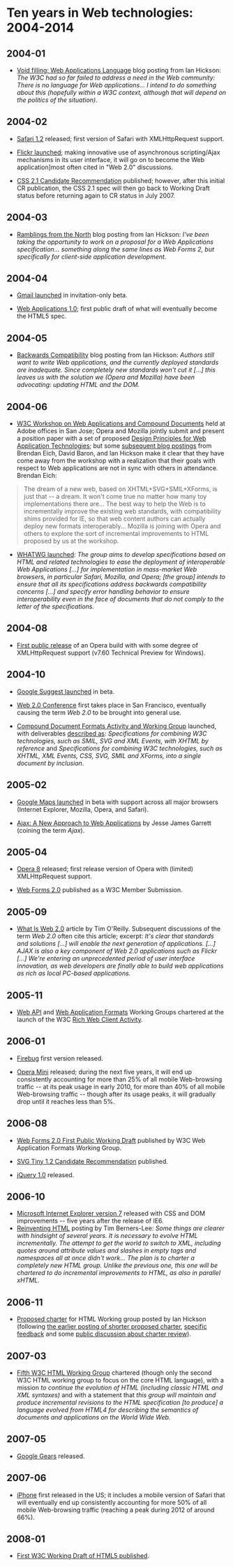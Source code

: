 # Ten years in Web technologies: 2004-2014

## 2004-01

- [Void filling: Web Applications Language](http://ln.hixie.ch/?start=1074466808&count=1)
  blog posting from Ian Hickson:
  <i>The W3C had so far failed to address a need in the Web community: There is
  no language for Web applications... I intend to do something about this
  (hopefully within a W3C context, although that will depend on the politics of
  the situation).</i>

## 2004-02

- [Safari 1.2](http://weblogs.mozillazine.org/hyatt/archives/2004_02.html#004874)
  released; first version of Safari with XMLHttpRequest support.

- [Flickr launched](http://en.wikipedia.org/wiki/Flickr); making
  innovative use of asynchronous scripting/Ajax mechanisms in its user
  interface, it will go on to become the Web application]most often cited in
  "Web 2.0" discussions.

- [CSS 2.1 Candidate Recommendation](http://www.w3.org/TR/2004/CR-CSS21-20040225/)
  published; however, after this initial CR publication, the CSS 2.1 spec will
  then go back to Working Draft status before returning again to CR status in
  July 2007.

## 2004-03

- [Ramblings from the North](http://ln.hixie.ch/?start=1080506019&count=1)
  blog posting from Ian Hickson:
  <i>I've been taking the opportunity to work on a proposal for a Web
  Applications specification... something along the same lines as Web Forms 2,
  but specifically for client-side application development.</i>

## 2004-04

- [Gmail launched](http://en.wikipedia.org/wiki/Gmail)
  in invitation-only beta.

- [Web Applications 1.0](http://www.hixie.ch/specs/html/apps/web-apps-1);
  first public draft of what will eventually become the HTML5 spec.

## 2004-05

- [Backwards Compatibility](http://ln.hixie.ch/?start=1085764602&count=1)
  blog posting from Ian Hickson:
  <i>Authors still want to write Web applications, and the currently deployed
  standards are inadequate. Since completely new standards won't cut it [...]
  this leaves us with the solution we (Opera and Mozilla) have been advocating:
  updating HTML and the DOM.</i>

## 2004-06

- [W3C Workshop on Web Applications and Compound Documents](http://www.w3.org/2004/04/webapps-cdf-ws/)
  held at Adobe offices in San Jose; Opera and Mozilla jointly submit and
  present a position paper with a set of proposed
  [Design Principles for Web Application Technologies](http://www.w3.org/2004/04/webapps-cdf-ws/papers/opera.html);
  but some
  [subsequent blog postings](http://www.w3.org/html/wg/wiki/2004WebAppsWorkshop/reactions)
  from Brendan Eich, David Baron, and Ian Hickson make it clear that they have
  come away from the workshop with a realization that their goals with respect
  to Web applications are not in sync with others in attendance. Brendan Eich:

> The dream of a new web, based on XHTML+SVG+SMIL+XForms, is just that -- a
> dream. It won't come true no matter how many toy implementations there are...
> The best way to help the Web is to incrementally improve the existing web
> standards, with compatibility shims provided for IE, so that web content
> authors can actually deploy new formats interoperably... Mozilla is joining
> with Opera and others to explore the sort of incremental improvements to HTML
> proposed by us at the workshop.

- [WHATWG launched](http://www.whatwg.org/news/start):
  <i>The group aims to develop specifications based on HTML and related
  technologies to ease the deployment of interoperable Web Applications [...]
  for implementation in mass-market Web browsers, in particular Safari, Mozilla,
  and Opera; [the group] intends to ensure that all its specifications address
  backwards compatibility concerns [...] and specify error handling behavior to
  ensure interoperability even in the face of documents that do not comply to
  the letter of the specifications.</i>

## 2004-08

- [First public release](http://snapshot.opera.com/windows/w760p1.html)
  of an Opera build with with some degree of XMLHttpRequest support (v7.60
  Technical Preview for Windows).

## 2004-10

- [Google Suggest launched](http://labs.google.com/suggestfaq.html)
  in beta.

- [Web 2.0 Conference](http://web.archive.org/web/20041001091530/www.web2con.com/pub/w/32/program.html)
  first takes place in San Francisco, eventually causing the term <i>Web 2.0</i>
  to be brought into general use.

- [Compound Document Formats Activity and Working Group](http://www.w3.org/News/2004#x20041007b)
  launched, with deliverables
  [described as](http://www.w3.org/2004/CDF/admin/charter):
  <i>Specifications for combining W3C technologies, such as SMIL, SVG and XML
  Events, with XHTML by reference</i> and <i>Specifications for combining W3C
  technologies, such as XHTML, XML Events, CSS, SVG, SMIL and XForms, into a
  single document by inclusion</i>.

## 2005-02

- [Google Maps launched](http://en.wikipedia.org/wiki/Google_maps#Development_history)
  in beta with support across all major browsers (Internet Explorer, Mozilla,
  Opera, and Safari).

- [Ajax: A New Approach to Web Applications](http://www.adaptivepath.com/ideas/essays/archives/000385.php)
  by Jesse James Garrett (coining the term <i>Ajax</i>).

## 2005-04

- [Opera 8](http://en.wikipedia.org/wiki/History_of_the_Opera_web_browser#Version_8)
  released; first release version of Opera with (limited) XMLHttpRequest support.

- [Web Forms 2.0](http://www.w3.org/Submission/2005/SUBM-web-forms2-20050411/)
  published as a W3C Member Submission.

## 2005-09

- [What Is Web 2.0](http://www.oreillynet.com/pub/a/oreilly/tim/news/2005/09/30/what-is-web-20.html)
  article by Tim O'Reilly. Subsequent discussions of the term
  <i>Web 2.0</i> often cite this article; excerpt:
  <i>It's clear that standards and solutions [...] will enable the next
  generation of applications. [...] AJAX is also a key component of Web 2.0
  applications such as Flickr [...] We're entering an unprecedented period of
  user interface innovation, as web developers are finally able to build web
  applications as rich as local PC-based applications.</i>

## 2005-11

- [Web API](http://www.w3.org/2006/webapi/) and
  [Web Application Formats](http://www.w3.org/2006/appformats/)
  Working Groups chartered at the launch of the W3C
  [Rich Web Client Activity](http://www.w3.org/News/2005#x200501115c).

## 2006-01

- [Firebug](https://addons.mozilla.org/en-US/firefox/addon/firebug/versions/?page=5#version-0.2)
  first version released.

- [Opera Mini](http://en.wikipedia.org/wiki/Opera_Mini)
  released; during the next five years, it will end up consistently accounting
  for more than 25% of all mobile Web-browsing traffic -- at its peak usage in
  early 2010, for more than 40% of all mobile Web-browsing traffic -- though
  after its usage peaks, it will gradually drop until it reaches less than 5%.

## 2006-08

- [Web Forms 2.0 First Public Working Draft](http://www.w3.org/TR/2006/WD-web-forms-2-20060821/)
  published by W3C Web Application Formats Working Group.

- [SVG Tiny 1.2 Candidate Recommendation](http://www.w3.org/TR/SVGMobile12/)
  published.

- [jQuery 1.0](http://blog.jquery.com/2006/08/26/jquery-10/) released.

## 2006-10

- [Microsoft Internet Explorer version 7](http://en.wikipedia.org/wiki/Internet_Explorer#Version_7)
  released with CSS and DOM improvements -- five years after the release of IE6.
- [Reinventing HTML](http://dig.csail.mit.edu/breadcrumbs/node/166)
  posting by Tim Berners-Lee:
  <i>Some things are clearer with hindsight of several years. It is necessary to
  evolve HTML incrementally. The attempt to get the world to switch to XML,
  including quotes around attribute values and slashes in empty tags and
  namespaces all at once didn't work... The plan is to charter a completely new
  HTML group. Unlike the previous one, this one will be chartered to do
  incremental improvements to HTML, as also in parallel xHTML.</i>

## 2006-11

- [Proposed charter](http://lists.w3.org/Archives/Public/www-archive/2006Nov/0045.html)
  for HTML Working group posted by Ian Hickson (following
  [the earlier posting of shorter proposed charter](http://lists.w3.org/Archives/Public/www-archive/2006Nov/0000.html),
  [specific feedback](http://lists.w3.org/Archives/Public/www-archive/2006Nov/0000.html)
  and some
  [public discussion about charter review](http://lists.w3.org/Archives/Public/www-archive/2006Nov/thread.html#msg53)).

## 2007-03

- [Fifth W3C HTML Working Group](http://www.w3.org/2007/03/HTML-WG-charter.html)
  chartered (though only the second W3C HTML working group to focus on the core
  HTML language), with a mission <i>to continue the evolution of HTML (including
  classic HTML and XML syntaxes)</i> and with a statement that <i>this group
  will maintain and produce incremental revisions to the HTML specification [to
  produce] a language evolved from HTML4 for describing the semantics of
  documents and applications on the World Wide Web.</i>

## 2007-05

- [Google Gears](http://gearsblog.blogspot.com/2007/05/posted-by-aaron-boodman-and-erik.html)
  released.

## 2007-06

- [iPhone](http://en.wikipedia.org/wiki/History_of_the_iPhone#World_timeline)
  first released in the US; it includes a mobile version of Safari that will
  eventually end up consistently accounting for more 50% of all mobile
  Web-browsing traffic (reaching a peak during 2012 of around 66%).

## 2008-01

- [First W3C Working Draft of HTML5 published](http://www.w3.org/News/2008.html#entry-6935).
